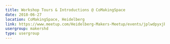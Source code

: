 ```yaml
---
title: Workshop Tours & Introductions @ CoMakingSpace
date: 2018-06-27
location: CoMakingSpace, Heidelberg
link: https://www.meetup.com/Heidelberg-Makers-Meetup/events/jplwdpyxjbkc/
usergroup: makershd
type: usergroup
---
```

